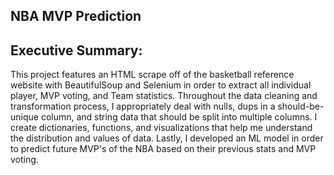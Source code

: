 ## NBA MVP Prediction 

## Executive Summary:

This project features an HTML scrape off of the basketball reference website with BeautifulSoup and Selenium in order to extract all individual player, MVP voting, and Team statistics. Throughout the data cleaning and transformation process, I appropriately deal with nulls, dups in a should-be-unique column, and string data that should be split into multiple columns. I create dictionaries, functions, and visualizations that help me understand the distribution and values of data. Lastly, I developed an ML model in order to predict future MVP's of the NBA based on their previous stats and MVP voting.
